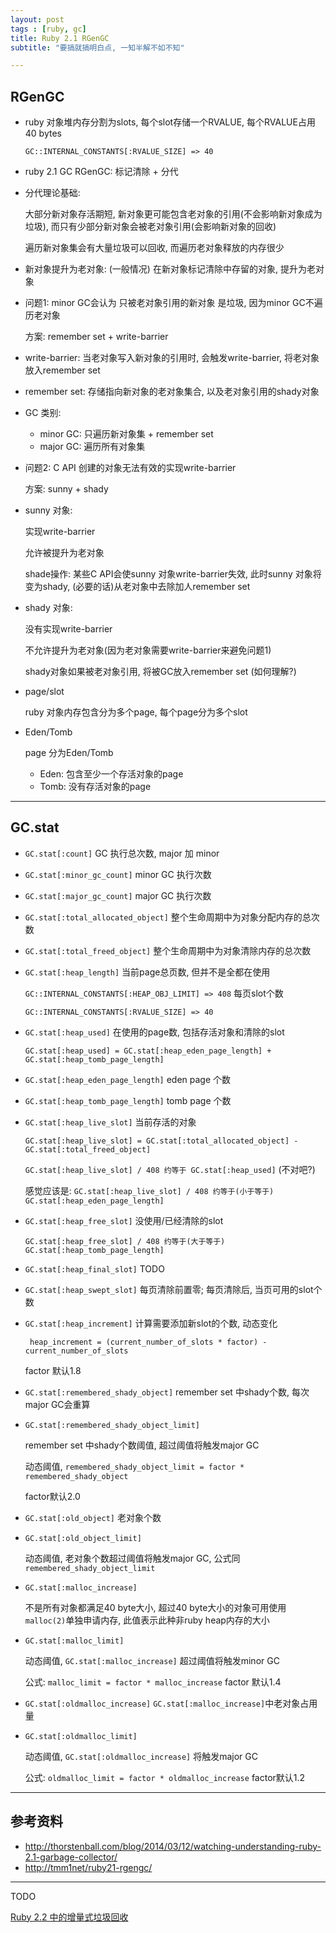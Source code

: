 ```yaml
---
layout: post
tags : [ruby, gc]
title: Ruby 2.1 RGenGC
subtitle: "要搞就搞明白点, 一知半解不如不知"

---
```


## RGenGC

* ruby 对象堆内存分割为slots, 每个slot存储一个RVALUE, 每个RVALUE占用40 bytes

  `GC::INTERNAL_CONSTANTS[:RVALUE_SIZE] => 40`

* ruby 2.1 GC RGenGC:  标记清除 + 分代

* 分代理论基础:

  大部分新对象存活期短, 新对象更可能包含老对象的引用(不会影响新对象成为垃圾), 而只有少部分新对象会被老对象引用(会影响新对象的回收)

  遍历新对象集会有大量垃圾可以回收, 而遍历老对象释放的内存很少

* 新对象提升为老对象: (一般情况) 在新对象标记清除中存留的对象, 提升为老对象

* 问题1: minor GC会认为 只被老对象引用的新对象 是垃圾, 因为minor GC不遍历老对象

  方案: remember set + write-barrier

* write-barrier: 当老对象写入新对象的引用时, 会触发write-barrier, 将老对象放入remember set

* remember set: 存储指向新对象的老对象集合, 以及老对象引用的shady对象

* GC 类别:

  * minor GC: 只遍历新对象集 + remember set
  * major GC: 遍历所有对象集

* 问题2:  C API 创建的对象无法有效的实现write-barrier

  方案: sunny + shady

* sunny 对象:

  实现write-barrier

  允许被提升为老对象

  shade操作: 某些C API会使sunny 对象write-barrier失效, 此时sunny 对象将变为shady, (必要的话)从老对象中去除加人remember set

* shady 对象:

  没有实现write-barrier

  不允许提升为老对象(因为老对象需要write-barrier来避免问题1)

  shady对象如果被老对象引用, 将被GC放入remember set (如何理解?)

* page/slot

  ruby 对象内存包含分为多个page, 每个page分为多个slot

* Eden/Tomb

  page 分为Eden/Tomb

  * Eden: 包含至少一个存活对象的page
  * Tomb: 没有存活对象的page

---

## GC.stat

* `GC.stat[:count]` GC 执行总次数, major 加 minor

* `GC.stat[:minor_gc_count]` minor GC 执行次数

* `GC.stat[:major_gc_count]` major GC 执行次数

* `GC.stat[:total_allocated_object]` 整个生命周期中为对象分配内存的总次数

* `GC.stat[:total_freed_object]` 整个生命周期中为对象清除内存的总次数

* `GC.stat[:heap_length]` 当前page总页数, 但并不是全都在使用

  `GC::INTERNAL_CONSTANTS[:HEAP_OBJ_LIMIT] => 408` 每页slot个数

  `GC::INTERNAL_CONSTANTS[:RVALUE_SIZE] => 40`

* `GC.stat[:heap_used]` 在使用的page数, 包括存活对象和清除的slot

  `GC.stat[:heap_used] = GC.stat[:heap_eden_page_length] + GC.stat[:heap_tomb_page_length]`

* `GC.stat[:heap_eden_page_length]` eden page 个数

* `GC.stat[:heap_tomb_page_length]` tomb page 个数

* `GC.stat[:heap_live_slot]` 当前存活的对象

  `GC.stat[:heap_live_slot] = GC.stat[:total_allocated_object] - GC.stat[:total_freed_object]`

  `GC.stat[:heap_live_slot] / 408 约等于 GC.stat[:heap_used]` (不对吧?)

  感觉应该是: `GC.stat[:heap_live_slot] / 408 约等于(小于等于) GC.stat[:heap_eden_page_length]`

* `GC.stat[:heap_free_slot]` 没使用/已经清除的slot

  `GC.stat[:heap_free_slot] / 408 约等于(大于等于) GC.stat[:heap_tomb_page_length]`

* `GC.stat[:heap_final_slot]` TODO

* `GC.stat[:heap_swept_slot]` 每页清除前置零; 每页清除后, 当页可用的slot个数

* `GC.stat[:heap_increment]` 计算需要添加新slot的个数, 动态变化

  ` heap_increment = (current_number_of_slots * factor) - current_number_of_slots`

  factor 默认1.8

* `GC.stat[:remembered_shady_object]` remember set 中shady个数, 每次major GC会重算

* `GC.stat[:remembered_shady_object_limit]`

  remember set 中shady个数阈值, 超过阈值将触发major GC

  动态阈值, `remembered_shady_object_limit = factor * remembered_shady_object`

  factor默认2.0

* `GC.stat[:old_object]` 老对象个数

* `GC.stat[:old_object_limit]`

  动态阈值, 老对象个数超过阈值将触发major GC, 公式同`remembered_shady_object_limit`

* `GC.stat[:malloc_increase]`

  不是所有对象都满足40 byte大小, 超过40 byte大小的对象可用使用`malloc(2)`单独申请内存, 此值表示此种非ruby heap内存的大小


* `GC.stat[:malloc_limit]`

  动态阈值, `GC.stat[:malloc_increase]` 超过阈值将触发minor GC

  公式: `malloc_limit = factor * malloc_increase` factor 默认1.4

* `GC.stat[:oldmalloc_increase]` `GC.stat[:malloc_increase]`中老对象占用量

* `GC.stat[:oldmalloc_limit]`

  动态阈值, `GC.stat[:oldmalloc_increase]` 将触发major GC

  公式: `oldmalloc_limit = factor * oldmalloc_increase` factor默认1.2

----

## 参考资料

* <http://thorstenball.com/blog/2014/03/12/watching-understanding-ruby-2.1-garbage-collector/>
* <http://tmm1net/ruby21-rgengc/>

----

TODO

[Ruby 2.2 中的增量式垃圾回收](https://ruby-china.org/topics/24242)
